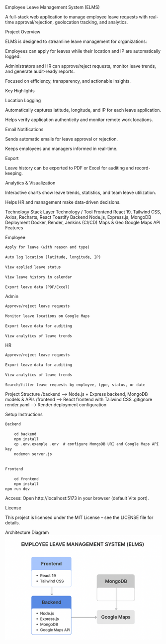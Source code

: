 Employee Leave Management System (ELMS)

A full-stack web application to manage employee leave requests with real-time approval/rejection, geolocation tracking, and analytics.

Project Overview

ELMS is designed to streamline leave management for organizations:

Employees can apply for leaves while their location and IP are automatically logged.

Administrators and HR can approve/reject requests, monitor leave trends, and generate audit-ready reports.

Focused on efficiency, transparency, and actionable insights.

Key Highlights

Location Logging

Automatically captures latitude, longitude, and IP for each leave application.

Helps verify application authenticity and monitor remote work locations.

Email Notifications

Sends automatic emails for leave approval or rejection.

Keeps employees and managers informed in real-time.

Export

Leave history can be exported to PDF or Excel for auditing and record-keeping.

Analytics & Visualization

Interactive charts show leave trends, statistics, and team leave utilization.

Helps HR and management make data-driven decisions.

Technology Stack
Layer	Technology / Tool
Frontend	React 19, Tailwind CSS, Axios, Recharts, React Toastify
Backend	Node.js, Express.js, MongoDB
Deployment	Docker, Render, Jenkins (CI/CD)
Maps & Geo	Google Maps API
Features

Employee

    Apply for leave (with reason and type)

    Auto log location (latitude, longitude, IP)

    View applied leave status

    View leave history in calendar

    Export leave data (PDF/Excel)

Admin

    Approve/reject leave requests

    Monitor leave locations on Google Maps

    Export leave data for auditing

    View analytics of leave trends

HR

    Approve/reject leave requests

    Export leave data for auditing

    View analytics of leave trends

    Search/filter leave requests by employee, type, status, or date

Project Structure
    /backend       --> Node.js + Express backend, MongoDB models & APIs
    /frontend      --> React frontend with Tailwind CSS
    .gitignore
    render.yaml    --> Render deployment configuration

Setup Instructions

    Backend

        cd backend
        npm install
        cp .env.example .env  # configure MongoDB URI and Google Maps API key
        nodemon server.js


    Frontend    

        cd frontend
        npm install
    npm run dev


Access: Open http://localhost:5173
 in your browser (default Vite port).

License

This project is licensed under the MIT License – see the LICENSE file for details.

Architecture Diagram  
![Architecture Diagram](image.png)